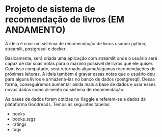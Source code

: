 # Projeto de sistema de recomendação de livros (EM ANDAMENTO)

A ideia é criar um sistema de recomendação de livros usando python, streamlit, postgresql e docker.

Basicamente, será criada uma aplicação com streamlit onde o usuário será capaz de dar suas notas para o máximo possível de livros que ele quiser. Com isso computado, será retornado alguma/algumas recomendações de próximas leituras.
A ideia também é gravar essas notas que o usuário deu para alguns livros e armazená-las no banco de dados (postgresql). Dessa forma, conseguiremos aumentar ainda mais a base de dados e usar esses novos dados como alimento no sistema de recomendação.

As bases de dados foram obtidas no Kaggle e referem-se a dados da plataforma Goodreads.
Temos as seguintes tabelas:
- books
- books_tags
- ratings
- tags